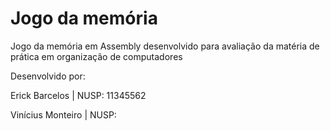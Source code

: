 # Jogo da memória

Jogo da memória em Assembly desenvolvido para avaliação da matéria de prática em organização de computadores

Desenvolvido por:

  Erick Barcelos | NUSP: 11345562
  
  Vinícius Monteiro | NUSP: 
